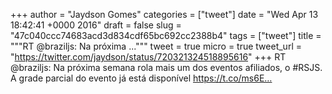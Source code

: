 
+++
author = "Jaydson Gomes"
categories = ["tweet"]
date = "Wed Apr 13 18:42:41 +0000 2016"
draft = false
slug = "47c040ccc74683acd3d834cdf65bc692cc2388b4"
tags = ["tweet"]
title = """RT @braziljs: Na próxima ..."""
tweet = true
micro = true
tweet_url = "https://twitter.com/jaydson/status/720321324518895616"
+++
RT @braziljs: Na próxima semana rola mais um dos eventos afiliados, o #RSJS. A grade parcial do evento já está disponível https://t.co/ms6E…
